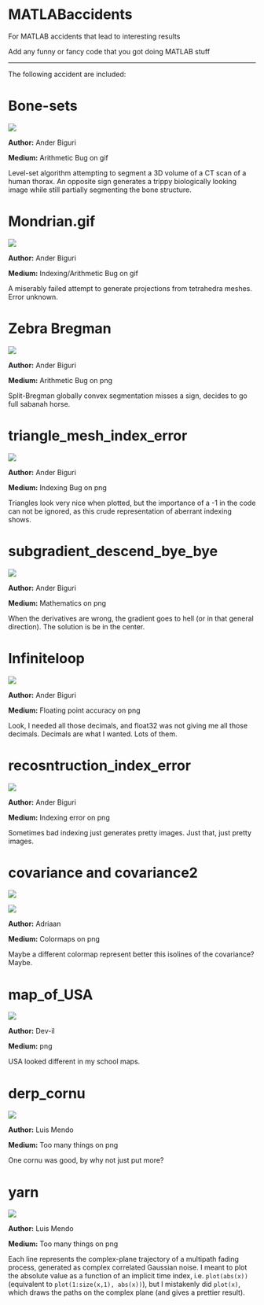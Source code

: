 # MATLABaccidents
For MATLAB accidents that lead to interesting results

Add any funny or fancy code that you got doing MATLAB stuff

---

The following accident are included:

# Bone-sets

![](/Images/bone-sets.gif)

**Author:** Ander Biguri

**Medium:** Arithmetic Bug on gif

Level-set algorithm attempting to segment a 3D volume of a CT scan of a human thorax. 
An opposite sign generates a trippy biologically looking image while still partially segmenting the bone structure.



# Mondrian.gif

![](/Images/mondrian.gif)

**Author:** Ander Biguri

**Medium:** Indexing/Arithmetic Bug on gif

A miserably failed attempt to generate projections from tetrahedra meshes. 
Error unknown. 

# Zebra Bregman

![](/Images/Zebra_bregman.png)

**Author:** Ander Biguri

**Medium:** Arithmetic Bug on png

Split-Bregman globally convex segmentation misses a sign, decides to go full sabanah horse.

# triangle_mesh_index_error

![](/Images/triangle_mesh_index_error.png)

**Author:** Ander Biguri

**Medium:** Indexing Bug on png

Triangles look very nice when plotted, but the importance of a -1 in the code can not be ignored, as this crude representation of aberrant indexing shows. 

# subgradient_descend_bye_bye

![](/Images/subgradient_descend_bye_bye.png)

**Author:** Ander Biguri

**Medium:** Mathematics on png

When the derivatives are wrong, the gradient goes to hell (or in that general direction). The solution is be in the center.

# Infiniteloop

![](/Images/infiniteloop.png)

**Author:** Ander Biguri

**Medium:** Floating point accuracy on png

Look, I needed all those decimals, and float32 was not giving me all those decimals. Decimals are what I wanted. Lots of them.

# recosntruction_index_error

![](/Images/recosntruction_index_error.png)

**Author:** Ander Biguri

**Medium:** Indexing error on png

Sometimes bad indexing just generates pretty images. Just that, just pretty images.

# covariance and covariance2

![](/Images/covariance.png)

![](/Images/covariance2.png)

**Author:** Adriaan

**Medium:** Colormaps on png

Maybe a different colormap represent better this isolines of the covariance? Maybe.

# map_of_USA

![](/Images/map_of_USA.png)

**Author:** Dev-il

**Medium:** png

USA looked different in my school maps.

# derp_cornu

![](/Images/derp_cornu.png)

**Author:** Luis Mendo

**Medium:** Too many things on png

One cornu was good, by why not just put more?

# yarn

![](/Images/Yarn.png)

**Author:** Luis Mendo

**Medium:** Too many things on png

Each line represents the complex-plane trajectory of a multipath fading process, generated as complex correlated Gaussian noise. I meant to plot the absolute value as a function of an implicit time index, i.e. `plot(abs(x))` (equivalent to `plot(1:size(x,1), abs(x))`), but I mistakenly did `plot(x)`, which draws the paths on the complex plane (and gives a prettier result).
